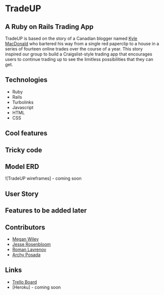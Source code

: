 # TradeUP
## A Ruby on Rails Trading App

TradeUP is based on the story of a Canadian blogger named [Kyle MacDonald](https://en.wikipedia.org/wiki/One_red_paperclip) who bartered his way from a single red paperclip to a house in a series of fourteen online trades over the course of a year. This story inspired our group to build a Craigslist-style trading app that encourages users to continue trading up to see the limitless possibilities that they can get.

## Technologies
- Ruby
- Rails
- Turbolinks
- Javascript
- HTML
- CSS

##  Cool features

## Tricky code

## Model ERD
![TradeUP wireframes] - coming soon

## User Story

## Features to be added later

## Contributors

- [Megan Wiley](https://www.linkedin.com/in/meganrwiley)
- [Jesse Rosenbloom](https://www.linkedin.com/in/jesse-rosenbloom-4a25996a/)
- [Roman Lavrenov](https://www.linkedin.com/in/roman-lavrenov-4878304b/)
- [Archy Posada](https://www.linkedin.com/in/archyposada/)

## Links
- [Trello Board](https://trello.com/b/54uvVjTg/tradeup)
- [Heroku] - coming soon
